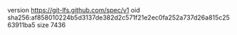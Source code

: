 version https://git-lfs.github.com/spec/v1
oid sha256:af858010224b5d3137de382d2c571f21e2ec0fa252a737d26a815c2563911ba5
size 7436
